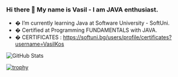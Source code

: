 ### Hi there 👋 My name is Vasil - I am JAVA enthusiast.




- � I’m currently learning Java at Software University - SoftUni.
- � Certified at Programming FUNDAMENTALS with JAVA.
- � CERTIFICATES : https://softuni.bg/users/profile/certificates?username=VasilKos

![GitHub Stats](https://github-readme-stats.vercel.app/api?username=VasilKostadinov1&theme=radical)

[![trophy](https://github-profile-trophy.vercel.app/?username=VasilKostadinov1)](https://github.com/ryo-ma/github-profile-trophy)


